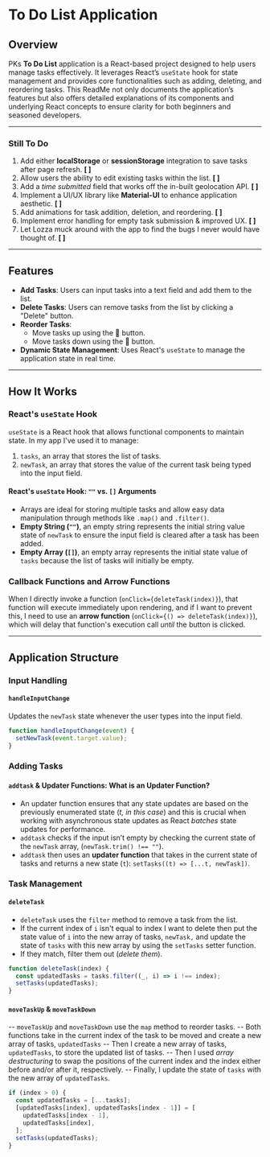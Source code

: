 # To Do List Application

## Overview

PKs **To Do List** application is a React-based project designed to help users manage tasks effectively. It leverages React’s `useState` hook for state management and provides core functionalities such as adding, deleting, and reordering tasks. This ReadMe not only documents the application’s features but also offers detailed explanations of its components and underlying React concepts to ensure clarity for both beginners and seasoned developers.

---

### Still To Do

1. Add either **localStorage** or **sessionStorage** integration to save tasks after page refresh. **[ ]**
2. Allow users the ability to edit existing tasks within the list. **[ ]**
3. Add a _time submitted_ field that works off the in-built geolocation API. **[ ]**
4. Implement a UI/UX library like **Material-UI** to enhance application aesthetic. **[ ]**
5. Add animations for task addition, deletion, and reordering. **[ ]**
6. Implement error handling for empty task submission & improved UX. **[ ]**
7. Let Lozza muck around with the app to find the bugs I never would have thought of. **[ ]**

---

## Features

- **Add Tasks**: Users can input tasks into a text field and add them to the list.
- **Delete Tasks**: Users can remove tasks from the list by clicking a "Delete" button.
- **Reorder Tasks**:
  - Move tasks up using the 🔼 button.
  - Move tasks down using the 🔽 button.
- **Dynamic State Management**: Uses React's `useState` to manage the application state in real time.

---

## How It Works

### React's `useState` Hook

`useState` is a React hook that allows functional components to maintain state. In my app I've used it to manage:

1. `tasks`, an array that stores the list of tasks.
2. `newTask`, an array that stores the value of the current task being typed into the input field.

#### React's `useState` Hook: `""` vs. `[]` Arguments

- Arrays are ideal for storing multiple tasks and allow easy data manipulation through methods like `.map()` and `.filter()`.
- **Empty String (`""`)**, an empty string represents the initial string value state of `newTask` to ensure the input field is cleared after a task has been added.
- **Empty Array (`[]`)**, an empty array represents the initial state value of `tasks` because the list of tasks will initially be empty.

### Callback Functions and Arrow Functions

When I directly invoke a function (`onClick={deleteTask(index)}`), that function will execute immediately upon rendering, and if I want to prevent this, I need to use an **arrow function** (`onClick={() => deleteTask(index)}`), which will delay that function's execution call _until_ the button is clicked.

---

## Application Structure

### Input Handling

#### `handleInputChange`

Updates the `newTask` state whenever the user types into the input field.

```javascript
function handleInputChange(event) {
  setNewTask(event.target.value);
}
```

### Adding Tasks

#### `addtask` & Updater Functions: What is an Updater Function?

- An updater function ensures that any state updates are based on the previously enumerated state (_t, in this case_) and this is crucial when working with asynchronous state updates as React _batches_ state updates for performance.
- `addtask` checks if the input isn’t empty by checking the current state of the `newTask` array, (`newTask.trim() !== ""`).
- `addtask` then uses an **updater function** that takes in the current state of tasks and returns a new state (`t`): `setTasks((t) => [...t, newTask])`.

### Task Management

#### `deleteTask`

- `deleteTask` uses the `filter` method to remove a task from the list.
- If the current index of `i` isn't equal to index I want to delete then put the state value of `i` into the new array of tasks, `newTask,` and update the state of `tasks` with this new array by using the `setTasks` setter function.
- If they match, filter them out (_delete them_).

```javascript
function deleteTask(index) {
  const updatedTasks = tasks.filter((_, i) => i !== index);
  setTasks(updatedTasks);
}
```

#### `moveTaskUp` & `moveTaskDown`

-- `moveTaskUp` and `moveTaskDown` use the `map` method to reorder tasks.
-- Both functions take in the current index of the task to be moved and create a new array of tasks, `updatedTasks`
-- Then I create a new array of tasks, `updatedTasks`, to store the updated list of tasks.
-- Then I used _array destructuring_ to swap the positions of the current index and the index either before and/or after it, respectively.
-- Finally, I update the state of `tasks` with the new array of `updatedTasks`.

```javascript
if (index > 0) {
  const updatedTasks = [...tasks];
  [updatedTasks[index], updatedTasks[index - 1]] = [
    updatedTasks[index - 1],
    updatedTasks[index],
  ];
  setTasks(updatedTasks);
}
```
